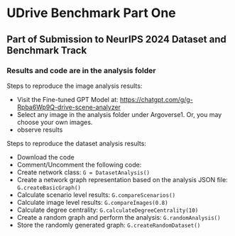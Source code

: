 # UDrive Benchmark Part One #
## Part of Submission to NeurIPS 2024 Dataset and Benchmark Track #
### Results and code are in the analysis folder ###
Steps to reproduce the image analysis results:
- Visit the Fine-tuned GPT Model at: https://chatgpt.com/g/g-Rpba6Wp9Q-drive-scene-analyzer
- Select any image in the analysis folder under Argoverse1. Or, you may choose your own images.
- observe results

Steps to reproduce the dataset analysis results:
- Download the code
- Comment/Uncomment the following code:
- Create network class: ```G = DatasetAnalysis()```
- Create a network graph representation based on the analysis JSON file: ```G.createBasicGraph()```
- Calculate scenario level results: ```G.compareScenarios()```
- Calculate image level results: ```G.compareImages(0.8)```
- Calculate degree centrality: ```G.calculateDegreeCentrality(10)```
- Create a random graph and perform the analysis: ```G.randomAnalysis()```
- Store the randomly generated graph: ```G.createRandomDataset()```
